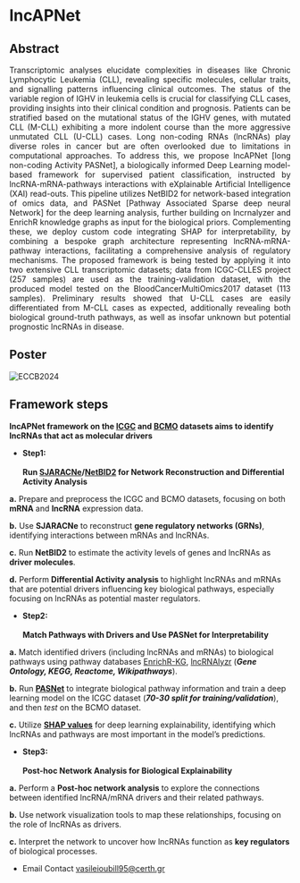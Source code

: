 # lncAPNet

## Abstract

<div align='justify'> Transcriptomic analyses elucidate complexities in diseases like Chronic Lymphocytic Leukemia (CLL), revealing specific molecules, cellular traits, and signalling patterns influencing clinical outcomes. The status of the variable region of IGHV in leukemia cells is crucial for classifying CLL cases, providing insights into their clinical condition and prognosis. Patients can be stratified based on the mutational status of the IGHV genes, with mutated CLL (M-CLL) exhibiting a more indolent course than the more aggressive unmutated CLL (U-CLL) cases. Long non-coding RNAs (lncRNAs) play diverse roles in cancer but are often overlooked due to limitations in computational approaches. To address this, we propose lncAPNet [long non-coding Activity PASNet], a biologically informed Deep Learning model-based framework for supervised patient classification, instructed by lncRNA-mRNA-pathways interactions with eXplainable Artificial Intelligence (XAI) read-outs. This pipeline utilizes NetBID2 for network-based integration of omics data, and PASNet [Pathway Associated Sparse deep neural Network] for the deep learning analysis, further building on lncrnalyzer and EnrichR knowledge graphs as input for the biological priors. Complementing these, we deploy custom code integrating SHAP for interpretability, by combining a bespoke graph architecture representing lncRNA-mRNA-pathway interactions, facilitating a comprehensive analysis of regulatory mechanisms. The proposed framework is being tested by applying it into two extensive CLL transcriptomic datasets; data from ICGC-CLLES project (257 samples) are used as the training-validation dataset, with the produced model tested on the BloodCancerMultiOmics2017 dataset (113 samples). Preliminary results showed that U-CLL cases are easily differentiated from M-CLL cases as expected, additionally revealing both biological ground-truth pathways, as well as insofar unknown but potential prognostic lncRNAs in disease. </div>

## Poster

![ECCB2024](https://raw.githubusercontent.com/BiodataAnalysisGroup/lncAPNet/main/Images/ECCB2024_poster.png)

## Framework steps

**lncAPNet framework on the [ICGC](https://dcc.icgc.org/) and [BCMO](https://www.bioconductor.org/packages/release/data/experiment/html/BloodCancerMultiOmics2017.html) datasets aims to identify lncRNAs that act as molecular drivers**

* **Step1:**
<br><br>
**Run [SJARACNe](https://github.com/jyyulab/SJARACNe)/[NetBID2](https://jyyulab.github.io/NetBID/) for Network Reconstruction and Differential Activity Analysis**

**a.** Prepare and preprocess the ICGC and BCMO datasets, focusing on both **mRNA** and **lncRNA** expression data.

**b.** Use **SJARACNe** to reconstruct **gene regulatory networks (GRNs)**, identifying interactions between mRNAs and lncRNAs.

**c.** Run **NetBID2** to estimate the activity levels of genes and lncRNAs as **driver molecules**.

**d.** Perform **Differential Activity analysis** to highlight lncRNAs and mRNAs that are potential drivers influencing key biological pathways, especially focusing on lncRNAs as potential master regulators.

* **Step2:**
<br><br>
**Match Pathways with Drivers and Use PASNet for Interpretability**
  
**a.** Match identified drivers (including lncRNAs and mRNAs) to biological pathways using pathway databases [EnrichR-KG](https://maayanlab.cloud/enrichr-kg), [lncRNAlyzr](https://github.com/MaayanLab/lncRNAlyzr) (***Gene Ontology, KEGG, Reactome, Wikipathways***).

**b.** Run **[PASNet](https://github.com/DataX-JieHao/PASNet)** to integrate biological pathway information and train a deep learning model on the ICGC dataset (***70-30 split for training/validation***), and then *test* on the BCMO dataset.

**c.** Utilize **[SHAP values](https://github.com/shap/shap)** for deep learning explainability, identifying which lncRNAs and pathways are most important in the model’s predictions.


* **Step3:**
<br><br>
**Post-hoc Network Analysis for Biological Explainability**
  
**a.** Perform a **Post-hoc network analysis** to explore the connections between identified lncRNA/mRNA drivers and their related pathways.

**b.** Use network visualization tools to map these relationships, focusing on the role of lncRNAs as drivers.

**c.** Interpret the network to uncover how lncRNAs function as **key regulators** of biological processes.


* Email Contact
vasileioubill95@certh.gr
